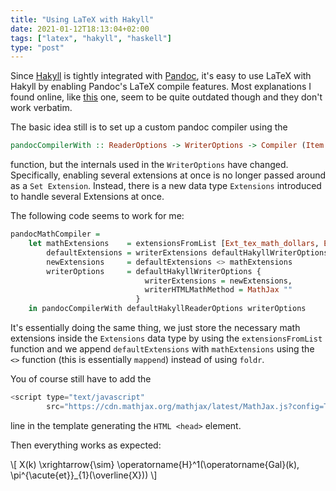 ```yaml
---
title: "Using LaTeX with Hakyll"
date: 2021-01-12T18:13:04+02:00
tags: ["latex", "hakyll", "haskell"]
type: "post"
---
```


Since [Hakyll](https://jaspervdj.be/hakyll/) is tightly integrated with [Pandoc](https://pandoc.org/), it's easy to use LaTeX with Hakyll by enabling Pandoc's LaTeX compile features.
Most explanations I found online, like [this](http://travis.athougies.net/posts/2013-08-13-using-math-on-your-hakyll-blog.html) one, seem to be quite outdated though and they don't work verbatim.


The basic idea still is to set up a custom pandoc compiler using the
```haskell
pandocCompilerWith :: ReaderOptions -> WriterOptions -> Compiler (Item String)
```
function, but the internals used in the `WriterOptions` have changed.
Specifically, enabling several extensions at once is no longer passed around as a `Set Extension`. Instead, there is a new data type `Extensions` introduced to handle several Extensions at once.

The following code seems to work for me:
```haskell
pandocMathCompiler =
    let mathExtensions    = extensionsFromList [Ext_tex_math_dollars, Ext_tex_math_double_backslash, Ext_latex_macros]
        defaultExtensions = writerExtensions defaultHakyllWriterOptions
        newExtensions     = defaultExtensions <> mathExtensions
        writerOptions     = defaultHakyllWriterOptions {
                              writerExtensions = newExtensions,
                              writerHTMLMathMethod = MathJax ""
                            }
    in pandocCompilerWith defaultHakyllReaderOptions writerOptions
```

It's essentially doing the same thing, we just store the necessary math extensions inside the `Extensions` data type by using the `extensionsFromList` function and we append `defaultExtensions` with `mathExtensions` using the `<>` function (this is essentially `mappend`) instead of using `foldr`.

You of course still have to add the
```javascript
<script type="text/javascript"
        src="https://cdn.mathjax.org/mathjax/latest/MathJax.js?config=TeX-AMS-MML_HTMLorMML"></script>
```
line in the template generating the `HTML <head>` element.

Then everything works as expected:

\\[
  X(k) \\xrightarrow{\\sim} \\operatorname{H}^1(\\operatorname{Gal}(k), \\pi^{\\acute{et}}_{1}(\\overline{X}))
\\]


